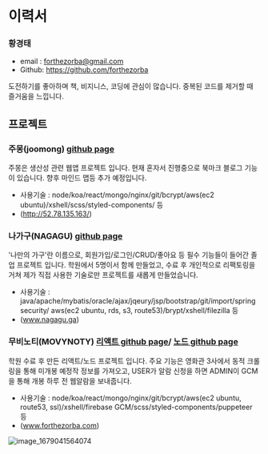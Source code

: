 # 이력서

### 황경태
- email : forthezorba@gmail.com
- Github: https://github.com/forthezorba
   
도전하기를 좋아하며 책, 비지니스, 코딩에 관심이 많습니다. 중복된 코드를 제거할 때 즐거움을 느낍니다.

## 프로젝트

### 주몽(joomong) [github page](https://github.com/forthezorba/joomong)
주몽은 생산성 관련 웹앱 프로젝트 입니다. 현재 혼자서 진행중으로 북마크 블로그 기능이 있습니다. 향후 마인드 맵등 추가 예정입니다.

- 사용기술 : node/koa/react/mongo/nginx/git/bcrypt/aws(ec2 ubuntu)/xshell/scss/styled-components/ 등
- (http://52.78.135.163/)


### 나가구(NAGAGU) [github page](https://github.com/forthezorba/nagagu)
'나만의 가구'란 이름으로, 회원가입/로그인/CRUD/좋아요 등 필수 기능들이 들어간 졸업 프로젝트 입니다. 학원에서 5명이서 함께 만들었고, 수료 후 개인적으로 리팩토링을 거쳐 제가 직접 사용한 기술로만 프로젝트를 새롭게 만들었습니다.
- 사용기술 : java/apache/mybatis/oracle/ajax/jqeury/jsp/bootstrap/git/import/spring security/
             aws(ec2 ubuntu, rds, s3, route53)/brypt/xshell/filezilla 등
- (www.nagagu.ga)

### 무비노티(MOVYNOTY) [리액트 github page](https://github.com/forthezorba/movynoty)/  [노드 github page](https://github.com/forthezorba/movynoty_back)
학원 수료 후 만든 리액트/노드 프로젝트 입니다. 주요 기능은 영화관 3사에서 동적 크롤링을 통해 미개봉 예정작 정보를 가져오고,
USER가 알람 신청을 하면 ADMIN이 GCM을 통해 개봉 하루 전 웹알람을 보내줍니다.
- 사용기술 : node/koa/react/mongo/nginx/git/bcrypt/aws(ec2 ubuntu, route53, ssl)/xshell/firebase GCM/scss/styled-components/puppeteer 등
- (www.forthezorba.com)

![image_1679041564074](https://github.com/user-attachments/assets/19fc030c-aef4-43f3-a142-9b4fa1a3d6f6)
